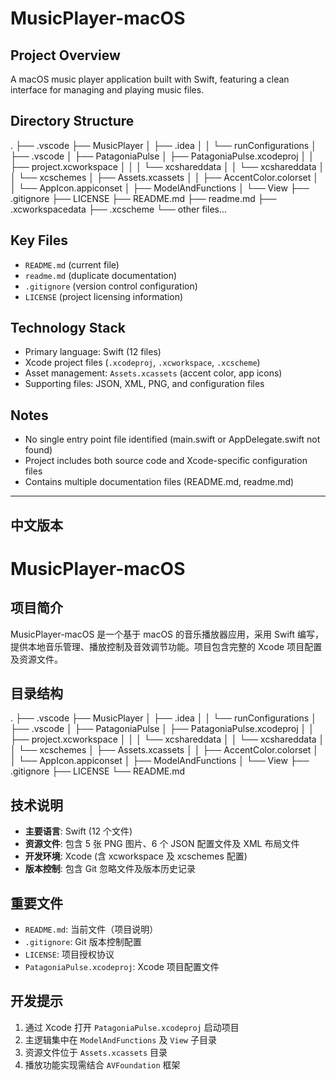 # MusicPlayer-macOS
## Project Overview
A macOS music player application built with Swift, featuring a clean interface for managing and playing music files.
## Directory Structure
.
├── .vscode
├── MusicPlayer
│   ├── .idea
│   │   └── runConfigurations
│   ├── .vscode
│   ├── PatagoniaPulse
│   ├── PatagoniaPulse.xcodeproj
│   │   ├── project.xcworkspace
│   │   │   └── xcshareddata
│   │   └── xcshareddata
│   │       └── xcschemes
│   ├── Assets.xcassets
│   │   ├── AccentColor.colorset
│   │   └── AppIcon.appiconset
│   ├── ModelAndFunctions
│   └── View
├── .gitignore
├── LICENSE
├── README.md
├── readme.md
├── .xcworkspacedata
├── .xcscheme
└── other files...
## Key Files
- `README.md` (current file)
- `readme.md` (duplicate documentation)
- `.gitignore` (version control configuration)
- `LICENSE` (project licensing information)
## Technology Stack
- Primary language: Swift (12 files)
- Xcode project files (`.xcodeproj`, `.xcworkspace`, `.xcscheme`)
- Asset management: `Assets.xcassets` (accent color, app icons)
- Supporting files: JSON, XML, PNG, and configuration files
## Notes
- No single entry point file identified (main.swift or AppDelegate.swift not found)
- Project includes both source code and Xcode-specific configuration files
- Contains multiple documentation files (README.md, readme.md)

---

## 中文版本

# MusicPlayer-macOS
## 项目简介
MusicPlayer-macOS 是一个基于 macOS 的音乐播放器应用，采用 Swift 编写，提供本地音乐管理、播放控制及音效调节功能。项目包含完整的 Xcode 项目配置及资源文件。
## 目录结构
.
├── .vscode
├── MusicPlayer
│   ├── .idea
│   │   └── runConfigurations
│   ├── .vscode
│   ├── PatagoniaPulse
│   ├── PatagoniaPulse.xcodeproj
│   │   ├── project.xcworkspace
│   │   │   └── xcshareddata
│   │   └── xcshareddata
│   │       └── xcschemes
│   ├── Assets.xcassets
│   │   ├── AccentColor.colorset
│   │   └── AppIcon.appiconset
│   ├── ModelAndFunctions
│   └── View
├── .gitignore
├── LICENSE
└── README.md
## 技术说明
- **主要语言**: Swift (12 个文件)
- **资源文件**: 包含 5 张 PNG 图片、6 个 JSON 配置文件及 XML 布局文件
- **开发环境**: Xcode (含 xcworkspace 及 xcschemes 配置)
- **版本控制**: 包含 Git 忽略文件及版本历史记录
## 重要文件
- `README.md`: 当前文件（项目说明）
- `.gitignore`: Git 版本控制配置
- `LICENSE`: 项目授权协议
- `PatagoniaPulse.xcodeproj`: Xcode 项目配置文件
## 开发提示
1. 通过 Xcode 打开 `PatagoniaPulse.xcodeproj` 启动项目
2. 主逻辑集中在 `ModelAndFunctions` 及 `View` 子目录
3. 资源文件位于 `Assets.xcassets` 目录
4. 播放功能实现需结合 `AVFoundation` 框架
